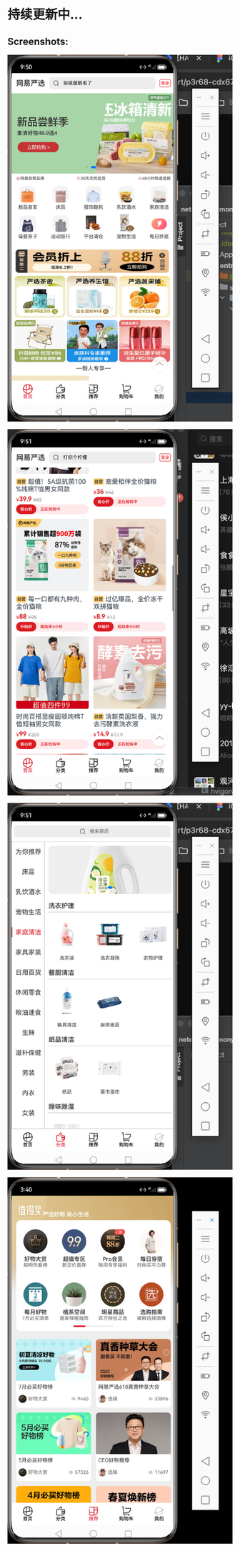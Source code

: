 # **持续更新中...**

## Screenshots:

![img1.jpeg](screenshot%2Fimg1.jpeg)

![img2.jpeg](screenshot%2Fimg2.jpeg)

![img3.jpeg](screenshot%2Fimg3.jpeg)

![img4.jpeg](screenshot%2Fimg4.jpeg)